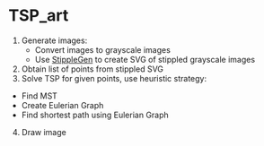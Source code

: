 # TSP_art

1. Generate images:
	- Convert images to grayscale images
	- Use [StippleGen](https://github.com/evil-mad/stipplegen/releases/tag/v2.31) to create SVG of stippled grayscale images
2. Obtain list of points from stippled SVG
3. Solve TSP for given points, use heuristic strategy:
  - Find MST
  - Create Eulerian Graph
  - Find shortest path using Eulerian Graph
4. Draw image
